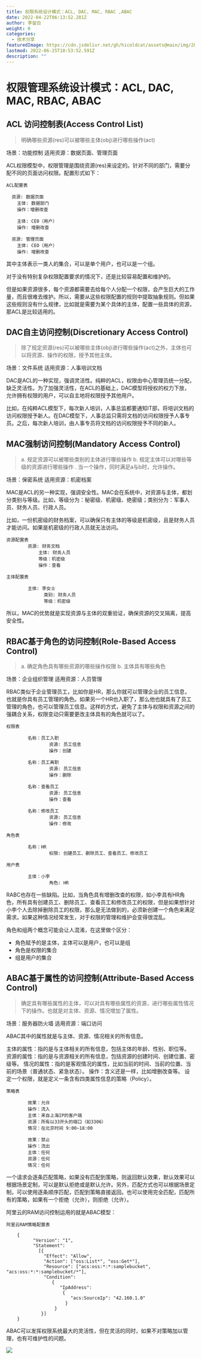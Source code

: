 ```yaml
---
title: 权限系统设计模式：ACL, DAC, MAC, RBAC ,ABAC
date: 2022-04-22T06:13:52.281Z
author: 李留白
weight: 0
categories:
  - 技术分享
featuredImage: https://cdn.jsdelivr.net/gh/hicoldcat/assets@main/img/20220422144657.png
lastmod: 2022-06-25T10:53:52.591Z
description: ""
---
```


# 权限管理系统设计模式：ACL, DAC, MAC, RBAC, ABAC

## ACL 访问控制表(Access Control List)

> 明确哪些资源(res)可以被哪些主体(obj)进行哪些操作(act)

场景：功能控制 适用资源：数据页面、管理页面

ACL权限模型中，权限管理是围绕资源(res)来设定的。针对不同的部门，需要分配不同的页面访问权限。配置形式如下：

```
ACL配置表
  
  资源: 数据页面
    主体: 数据部门
    操作：增删改查

    主体: CE0（用户）
    操作: 增删改查
  
  资源: 管理页面
    主体: CEO（用户）
    操作: 增删改查
```
其中主体表示一类人的集合，可以是单个用户，也可以是一个组。

对于没有特别复杂权限配置要求的情况下，还是比较容易配置和维护的。

但是如果资源很多，每个资源都需要去给每个人分配一个权限，会产生巨大的工作量，而且很难去维护。所以，需要从这些权限配置的规则中提取抽象规则。但如果这些规则没有什么规律，比如就是需要为某个具体的主体，配置一些具体的资源，那ACL是比较适用的。

## DAC自主访问控制(Discretionary Access Control)

> 除了规定资源(res)可以被哪些主体(obj)进行哪些操作(act)之外，主体也可以将资源、操作的权限，授予其他主体。

场景：文件系统 适用资源：人事培训文档

DAC是ACL的一种实现，强调灵活性。纯粹的ACL，权限由中心管理员统一分配，缺乏灵活性。为了加强灵活性，在ACL的基础上，DAC模型将授权的权力下放，允许拥有权限的用户，可以自主地将权限授予其他用户。

比如，在纯粹ACL模型下，每次新人培训，人事总监都要通知IT部，将培训文档的访问权限授予新人。在DAC模型下，人事总监只需将文档的访问权限授予人事专员。之后，每次新人培训，由人事专员将文档的访问权限授予不同的新人。

## MAC强制访问控制(Mandatory Access Control)

> a. 规定资源可以被哪些类别的主体进行哪些操作 b. 规定主体可以对哪些等级的资源进行哪些操作 . 当一个操作，同时满足a与b时，允许操作。

场景：保密系统 适用资源：机密档案

MAC是ACL的另一种实现，强调安全性。MAC会在系统中，对资源与主体，都划分类别与等级。比如，等级分为：秘密级、机密级、绝密级；类别分为：军事人员、财务人员、行政人员。

比如，一份机密级的财务档案，可以确保只有主体的等级是机密级，且是财务人员才能访问。如果是机密级的行政人员就无法访问。

```
资源配置表
        资源: 财务文档
            主体: 财务人员
            等级：机密级
            操作：查看
                
主体配置表
    
        主体: 李女士
              类别: 财务人员
              等级：机密级

```

所以，MAC的优势就是实现资源与主体的双重验证，确保资源的交叉隔离，提高安全性。

## RBAC基于角色的访问控制(Role-Based Access Control)

> a. 确定角色具有哪些资源的哪些操作权限
> b. 主体具有哪些角色

场景：企业组织管理 适用资源：人员管理

RBAC类似于企业管理员工，比如你是HR，那么你就可以管理企业的员工信息，也就是你具有员工管理的角色。如果另一个HR也入职了，那么他也就具有了员工管理的角色，也可以管理员工信息。这样的方式，避免了主体与权限和资源之间的强耦合关系，权限变动只需要更改主体具有的角色就可以了。

```
权限表
    
        名称：员工入职
                资源: 员工信息
                操作：创建
        
        名称：员工离职
                资源: 员工信息
                操作：删除
        
        名称：查看员工
                资源: 员工信息
                操作：查看
        
        名称：修改员工
                资源: 员工信息
                操作：修改
```

```
角色表
    
        名称：HR
                权限: 创建员工、删除员工、查看员工、修改员工

```

```
用户表
    
        主体：小李
                角色: HR
```

RABC也存在一些​缺陷。比如，当角色具有增删改查的权限，如小李具有HR角色，所有具有创建员工、删除员工、查看员工和修改员工的权限，但是如果想针对小李个人去除掉删除员工的权限，那么是无法做到的，必须新创建一个角色来满足需求​。如果这种情况经常发生，对于权限的管理和维护会变得很混乱。

角色和组两个概念可能会让人混淆，在这里做个区分：

- 角色赋予的是主体，主体可以是用户，也可以是组
- 角色是权限的集合
- 组是用户的集合

## ABAC基于属性的访问控制(Attribute-Based Access Control)

> 确定具有哪些属性的主体，可以对具有哪些属性的资源，进行哪些属性情况下的操作。也就是对主体、资源、情况增加了属性。

场景：服务器防火墙 适用资源：端口访问

ABAC其中的属性就是与主体、资源、情况相关的所有信息。

主体的属性：指的是与主体相关的所有信息，包括主体的年龄、性别、职位等。
资源的属性：指的是与资源相关的所有信息，包括资源的创建时间、创建位置、密级等。
情况的属性：指的是客观情况的属性，比如当前的时间、当前的位置、当前的场景（普通状态、紧急状态）。
操作：含义还是一样，比如增删改查等。
设定一个权限，就是定义一条含有四类属性信息的策略（Policy）。

```
策略表
    
        效果：允许
        操作：流入
        主体：来自上海IP的客户端
        资源：所有以33开头的端口（如3306）
        情况：在北京时间 9:00~18:00
    
        效果：禁止
        操作：流出
        主体：任何
        资源：任何
        情况：任何
```

一个请求会逐条匹配策略，如果没有匹配到策略，则返回默认效果，默认效果可以根据场景定制，可以是默认拒绝或是默认允许。另外，匹配方式也可以根据场景定制，可以使用逐条顺序匹配，匹配到策略直接返回。也可以使用完全匹配，匹配所有的策略，如果有一个拒绝（允许），则拒绝（允许）。

阿里云的RAM访问控制运用的就是ABAC模型：

```
阿里云RAM策略配置表
    
    {
          "Version": "1",
          "Statement":
            [{
              "Effect": "Allow",
              "Action": ["oss:List*", "oss:Get*"],
              "Resource": ["acs:oss:*:*:samplebucket", "acs:oss:*:*:samplebucket/*"],
              "Condition":
                 {
                    "IpAddress":
                     {
                        "acs:SourceIp": "42.160.1.0"
                      }
                  }
             }]
    }

```
ABAC可以发挥权限系统最大的灵活性，但在灵活的同时，如果不对策略加以管理，也有可维护性的问题。

![](https://cdn.jsdelivr.net/gh/hicoldcat/assets@main/img/my.png)